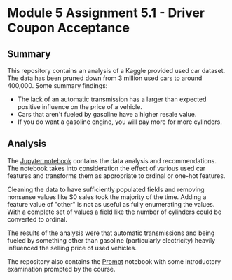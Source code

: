 # Module 5 Assignment 5.1 - Driver Coupon Acceptance

## Summary

This repository contains an analysis of a Kaggle provided used car dataset. The data has been pruned down from 3 million used cars to around 400,000. Some summary findings:

* The lack of an automatic transmission has a larger than expected positive influence on the price of a vehicle.
* Cars that aren't fueled by gasoline have a higher resale value. 
* If you do want a gasoline engine, you will pay more for more cylinders.

## Analysis

The [Jupyter notebook](practical_applicaton_2.ipynb) contains the data analysis and recommendations. The notebook takes into consideration the effect of various used car features and transforms them as appropriate to ordinal or one-hot features.

Cleaning the data to have sufficiently populated fields and removing nonsense values like $0 sales took the majority of the time. Adding a feature value of "other" is not as useful as fully enumerating the values. With a complete set of values a field like the number of cylinders could be converted to ordinal.

The results of the analysis were that automatic transmissions and being fueled by something other than gasoline (particularly electricity) heavily influenced the selling price of used vehicles.

The repository also contains the [Prompt](prompt_II.ipynb) notebook with some introductory examination prompted by the course.